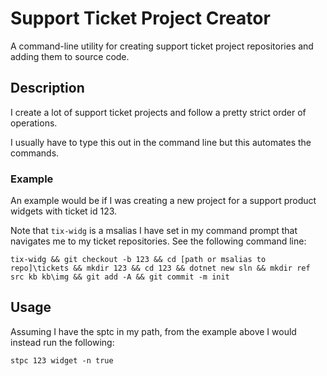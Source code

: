 # Support Ticket Project Creator

A command-line utility for creating support ticket project repositories and adding them to source code.

## Description

I create a lot of support ticket projects and follow a pretty strict order of operations.

I usually have to type this out in the command line but this automates the commands.

### Example

An example would be if I was creating a new project for a support product widgets with ticket id 123.

Note that `tix-widg` is a msalias I have set in my command prompt that navigates me to my ticket repositories. See the following command line:

`tix-widg && git checkout -b 123 && cd [path or msalias to repo]\tickets && mkdir 123 && cd 123 && dotnet new sln && mkdir ref src kb kb\img && git add -A && git commit -m init`

## Usage

Assuming I have the sptc in my path, from the example above I would instead run the following:

`stpc 123 widget -n true`

